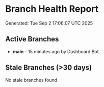 # Branch Health Report
Generated: Tue Sep  2 17:06:07 UTC 2025

## Active Branches
- **main** - 15 minutes ago by Dashboard Bot

## Stale Branches (>30 days)
No stale branches found
